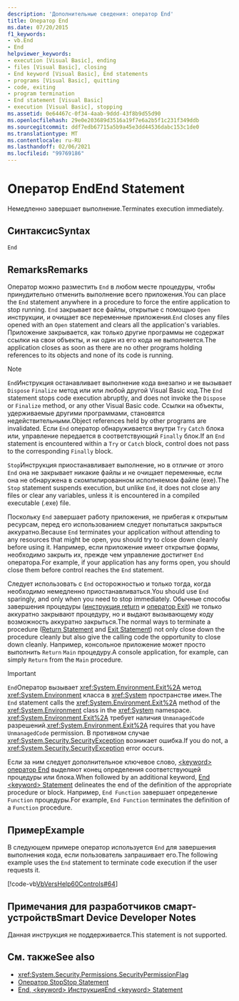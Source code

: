 ```yaml
---
description: 'Дополнительные сведения: оператор End'
title: Оператор End
ms.date: 07/20/2015
f1_keywords:
- vb.End
- End
helpviewer_keywords:
- execution [Visual Basic], ending
- files [Visual Basic], closing
- End keyword [Visual Basic], End statements
- programs [Visual Basic], quitting
- code, exiting
- program termination
- End statement [Visual Basic]
- execution [Visual Basic], stopping
ms.assetid: 0e64467c-0f34-4aab-9ddd-43f8b9d55d90
ms.openlocfilehash: 29e0e203689d3516a19f7e6a2b5f1c231f349ddb
ms.sourcegitcommit: ddf7edb67715a5b9a45e3dd44536dabc153c1de0
ms.translationtype: MT
ms.contentlocale: ru-RU
ms.lasthandoff: 02/06/2021
ms.locfileid: "99769186"
---
```

# <a name="end-statement"></a><span data-ttu-id="cd8a1-103">Оператор End</span><span class="sxs-lookup"><span data-stu-id="cd8a1-103">End Statement</span></span>

<span data-ttu-id="cd8a1-104">Немедленно завершает выполнение.</span><span class="sxs-lookup"><span data-stu-id="cd8a1-104">Terminates execution immediately.</span></span>  
  
## <a name="syntax"></a><span data-ttu-id="cd8a1-105">Синтаксис</span><span class="sxs-lookup"><span data-stu-id="cd8a1-105">Syntax</span></span>  
  
```vb  
End  
```  
  
## <a name="remarks"></a><span data-ttu-id="cd8a1-106">Remarks</span><span class="sxs-lookup"><span data-stu-id="cd8a1-106">Remarks</span></span>  

 <span data-ttu-id="cd8a1-107">Оператор можно разместить `End` в любом месте процедуры, чтобы принудительно отменить выполнение всего приложения.</span><span class="sxs-lookup"><span data-stu-id="cd8a1-107">You can place the `End` statement anywhere in a procedure to force the entire application to stop running.</span></span> <span data-ttu-id="cd8a1-108">`End` закрывает все файлы, открытые с помощью `Open` инструкции, и очищает все переменные приложения.</span><span class="sxs-lookup"><span data-stu-id="cd8a1-108">`End` closes any files opened with an `Open` statement and clears all the application's variables.</span></span> <span data-ttu-id="cd8a1-109">Приложение закрывается, как только другие программы не содержат ссылки на свои объекты, и ни один из его кода не выполняется.</span><span class="sxs-lookup"><span data-stu-id="cd8a1-109">The application closes as soon as there are no other programs holding references to its objects and none of its code is running.</span></span>  
  
> [!NOTE]
> <span data-ttu-id="cd8a1-110">`End`Инструкция останавливает выполнение кода внезапно и не вызывает `Dispose` `Finalize` метод или или любой другой Visual Basic код.</span><span class="sxs-lookup"><span data-stu-id="cd8a1-110">The `End` statement stops code execution abruptly, and does not invoke the `Dispose` or `Finalize` method, or any other Visual Basic code.</span></span> <span data-ttu-id="cd8a1-111">Ссылки на объекты, удерживаемые другими программами, становятся недействительными.</span><span class="sxs-lookup"><span data-stu-id="cd8a1-111">Object references held by other programs are invalidated.</span></span> <span data-ttu-id="cd8a1-112">Если `End` оператор обнаруживается внутри `Try` `Catch` блока или, управление передается в соответствующий `Finally` блок.</span><span class="sxs-lookup"><span data-stu-id="cd8a1-112">If an `End` statement is encountered within a `Try` or `Catch` block, control does not pass to the corresponding `Finally` block.</span></span>  
  
 <span data-ttu-id="cd8a1-113">`Stop`Инструкция приостанавливает выполнение, но в отличие от этого `End` она не закрывает никакие файлы и не очищает переменные, если она не обнаружена в скомпилированном исполняемом файле (exe).</span><span class="sxs-lookup"><span data-stu-id="cd8a1-113">The `Stop` statement suspends execution, but unlike `End`, it does not close any files or clear any variables, unless it is encountered in a compiled executable (.exe) file.</span></span>  
  
 <span data-ttu-id="cd8a1-114">Поскольку `End` завершает работу приложения, не прибегая к открытым ресурсам, перед его использованием следует попытаться закрыться аккуратно.</span><span class="sxs-lookup"><span data-stu-id="cd8a1-114">Because `End` terminates your application without attending to any resources that might be open, you should try to close down cleanly before using it.</span></span> <span data-ttu-id="cd8a1-115">Например, если приложение имеет открытые формы, необходимо закрыть их, прежде чем управление достигнет `End` оператора.</span><span class="sxs-lookup"><span data-stu-id="cd8a1-115">For example, if your application has any forms open, you should close them before control reaches the `End` statement.</span></span>  
  
 <span data-ttu-id="cd8a1-116">Следует использовать с `End` осторожностью и только тогда, когда необходимо немедленно приостанавливаться.</span><span class="sxs-lookup"><span data-stu-id="cd8a1-116">You should use `End` sparingly, and only when you need to stop immediately.</span></span> <span data-ttu-id="cd8a1-117">Обычные способы завершения процедуры ([инструкция return](return-statement.md) и [оператор Exit](exit-statement.md)) не только аккуратно закрывают процедуру, но и выдают вызывающему коду возможность аккуратно закрыться.</span><span class="sxs-lookup"><span data-stu-id="cd8a1-117">The normal ways to terminate a procedure ([Return Statement](return-statement.md) and [Exit Statement](exit-statement.md)) not only close down the procedure cleanly but also give the calling code the opportunity to close down cleanly.</span></span> <span data-ttu-id="cd8a1-118">Например, консольное приложение может просто выполнить `Return` `Main` процедуру.</span><span class="sxs-lookup"><span data-stu-id="cd8a1-118">A console application, for example, can simply `Return` from the `Main` procedure.</span></span>  
  
> [!IMPORTANT]
> <span data-ttu-id="cd8a1-119">`End`Оператор вызывает <xref:System.Environment.Exit%2A> метод <xref:System.Environment> класса в <xref:System> пространстве имен.</span><span class="sxs-lookup"><span data-stu-id="cd8a1-119">The `End` statement calls the <xref:System.Environment.Exit%2A> method of the <xref:System.Environment> class in the <xref:System> namespace.</span></span> <span data-ttu-id="cd8a1-120"><xref:System.Environment.Exit%2A> требует наличия `UnmanagedCode` разрешений.</span><span class="sxs-lookup"><span data-stu-id="cd8a1-120"><xref:System.Environment.Exit%2A> requires that you have `UnmanagedCode` permission.</span></span> <span data-ttu-id="cd8a1-121">В противном случае <xref:System.Security.SecurityException> возникает ошибка.</span><span class="sxs-lookup"><span data-stu-id="cd8a1-121">If you do not, a <xref:System.Security.SecurityException> error occurs.</span></span>  
  
 <span data-ttu-id="cd8a1-122">Если за ним следует дополнительное ключевое слово, [ \<keyword> оператор End](end-keyword-statement.md) выделяют конец определения соответствующей процедуры или блока.</span><span class="sxs-lookup"><span data-stu-id="cd8a1-122">When followed by an additional keyword, [End \<keyword> Statement](end-keyword-statement.md) delineates the end of the definition of the appropriate procedure or block.</span></span> <span data-ttu-id="cd8a1-123">Например, `End Function` завершает определение `Function` процедуры.</span><span class="sxs-lookup"><span data-stu-id="cd8a1-123">For example, `End Function` terminates the definition of a `Function` procedure.</span></span>  
  
## <a name="example"></a><span data-ttu-id="cd8a1-124">Пример</span><span class="sxs-lookup"><span data-stu-id="cd8a1-124">Example</span></span>  

 <span data-ttu-id="cd8a1-125">В следующем примере оператор используется `End` для завершения выполнения кода, если пользователь запрашивает его.</span><span class="sxs-lookup"><span data-stu-id="cd8a1-125">The following example uses the `End` statement to terminate code execution if the user requests it.</span></span>  
  
 [!code-vb[VbVersHelp60Controls#64](~/samples/snippets/visualbasic/VS_Snippets_VBCSharp/VbVersHelp60Controls/VB/Form1.vb#64)]  
  
## <a name="smart-device-developer-notes"></a><span data-ttu-id="cd8a1-126">Примечания для разработчиков смарт-устройств</span><span class="sxs-lookup"><span data-stu-id="cd8a1-126">Smart Device Developer Notes</span></span>  

 <span data-ttu-id="cd8a1-127">Данная инструкция не поддерживается.</span><span class="sxs-lookup"><span data-stu-id="cd8a1-127">This statement is not supported.</span></span>  
  
## <a name="see-also"></a><span data-ttu-id="cd8a1-128">См. также</span><span class="sxs-lookup"><span data-stu-id="cd8a1-128">See also</span></span>

- <xref:System.Security.Permissions.SecurityPermissionFlag>
- [<span data-ttu-id="cd8a1-129">Оператор Stop</span><span class="sxs-lookup"><span data-stu-id="cd8a1-129">Stop Statement</span></span>](stop-statement.md)
- [<span data-ttu-id="cd8a1-130">End, \<keyword> Инструкция</span><span class="sxs-lookup"><span data-stu-id="cd8a1-130">End \<keyword> Statement</span></span>](end-keyword-statement.md)
